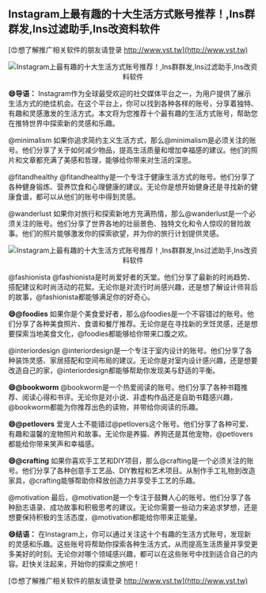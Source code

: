 ## **Instagram上最有趣的十大生活方式账号推荐！,Ins群群发,Ins过滤助手,Ins改资料软件**

[😍想了解推广相关软件的朋友请登录 http://www.vst.tw](http://www.vst.tw)

 <center><img src="https://vst.tw/MP4/tuiguang/png/2.png" alt="Instagram上最有趣的十大生活方式账号推荐！,Ins群群发,Ins过滤助手,Ins改资料软件"></center>

**😄导语：**
Instagram作为全球最受欢迎的社交媒体平台之一，为用户提供了展示生活方式的绝佳机会。在这个平台上，你可以找到各种各样的账号，分享着独特、有趣和灵感激发的生活方式。本文将为您推荐十个最有趣的生活方式账号，帮助您在推特世界中探索新的灵感和乐趣。

@minimalism
如果你追求简约主义生活方式，那么@minimalism是必须关注的账号。他们分享了关于如何减少物品，提高生活质量和增加幸福感的建议。他们的照片和文章都充满了美感和哲理，能够给你带来对生活的深思。

@fitandhealthy
@fitandhealthy是一个专注于健康生活方式的账号。他们分享了各种健身锻炼、营养饮食和心理健康的建议。无论你是想开始健身还是寻找新的健康食谱，都可以从他们的账号中得到灵感。

@wanderlust
如果你对旅行和探索新地方充满热情，那么@wanderlust是一个必须关注的账号。他们分享了世界各地的壮丽景色、独特文化和令人惊叹的冒险故事。他们的照片能够激发你的探索欲望，并为你的旅行计划提供灵感。

 <center><img src="https://vst.tw/MP4/tuiguang/png/8.png" alt="Instagram上最有趣的十大生活方式账号推荐！,Ins群群发,Ins过滤助手,Ins改资料软件"></center>

@fashionista
@fashionista是时尚爱好者的天堂。他们分享了最新的时尚趋势、搭配建议和时尚活动的花絮。无论你是对流行时尚感兴趣，还是想了解设计师背后的故事，@fashionista都能够满足你的好奇心。

**😄@foodies**
如果你是个美食爱好者，那么@foodies是一个不容错过的账号。他们分享了各种美食照片、食谱和餐厅推荐。无论你是在寻找新的烹饪灵感，还是想要探索当地美食文化，@foodies都能够给你带来口腹之欢。

@interiordesign
@interiordesign是一个专注于室内设计的账号。他们分享了各种装饰灵感、家居搭配和空间布局的建议。无论你是对室内设计感兴趣，还是想要改造自己的家，@interiordesign都能够帮助你发现美与舒适的平衡。

**😄@bookworm**
@bookworm是一个热爱阅读的账号。他们分享了各种书籍推荐、阅读心得和书评。无论你是对小说、非虚构作品还是自助书籍感兴趣，@bookworm都能为你推荐出色的读物，并带给你阅读的乐趣。

**😄@petlovers**
爱宠人士不能错过@petlovers这个账号。他们分享了各种可爱、有趣和温馨的宠物照片和故事。无论你是养猫、养狗还是其他宠物，@petlovers都能给你带来笑声和幸福感。

**😄@crafting**
如果你喜欢手工艺和DIY项目，那么@crafting是一个必须关注的账号。他们分享了各种创意手工艺品、DIY教程和艺术项目。从制作手工礼物到改造家具，@crafting能够帮助你释放创造力并享受手工艺的乐趣。

@motivation
最后，@motivation是一个专注于鼓舞人心的账号。他们分享了各种励志语录、成功故事和积极思考的建议。无论你需要一些动力来追求梦想，还是想要保持积极的生活态度，@motivation都能给你带来正能量。

**😄结语：**
在Instagram上，你可以通过关注这十个有趣的生活方式账号，发现新的灵感和乐趣。这些账号将帮助你探索各种生活方式，从而提高生活质量并享受更多美好的时刻。无论你对哪个领域感兴趣，都可以在这些账号中找到适合自己的内容。赶快关注起来，开始你的探索之旅吧！

[😍想了解推广相关软件的朋友请登录 http://www.vst.tw](http://www.vst.tw)



